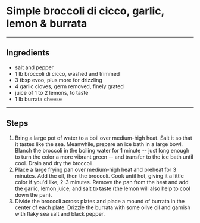 # Simple broccoli di cicco, garlic, lemon & burrata

---

## Ingredients

* salt and pepper
* 1 lb broccoli di cicco, washed and trimmed
* 3 tbsp evoo, plus more for drizzling
* 4 garlic cloves, germ removed, finely grated
* juice of 1 to 2 lemons, to taste
* 1 lb burrata cheese

---

## Steps

1.  Bring a large pot of water to a boil over medium-high heat. Salt it so that it tastes like the sea. Meanwhile, prepare an ice bath in a large bowl. Blanch the broccoli in the boiling water for 1 minute -- just long enough to turn the color a more vibrant green -- and transfer to the ice bath until cool. Drain and dry the broccoli.
2.  Place a large frying pan over medium-high heat and preheat for 3 minutes. Add the oil, then the broccoli. Cook until hot, giving it a little color if you'd like, 2-3 minutes. Remove the pan from the heat and add the garlic, lemon juice, and salt to taste (the lemon will also help to cool down the pan).
3.  Divide the broccoli across plates and place a mound of burrata in the center of each plate. Drizzle the burrata with some olive oil and garnish with flaky sea salt and black pepper.